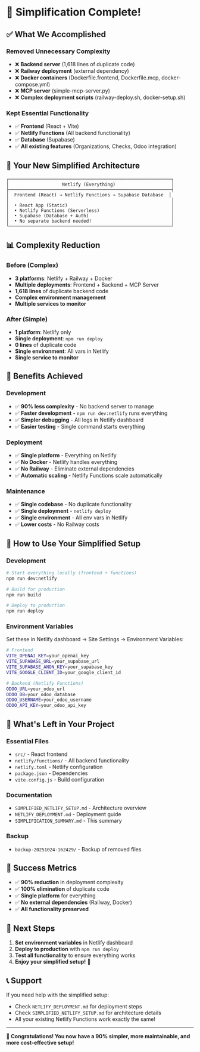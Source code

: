 # 🎉 **Simplification Complete!**

## ✅ **What We Accomplished**

### **Removed Unnecessary Complexity**
- ❌ **Backend server** (1,618 lines of duplicate code)
- ❌ **Railway deployment** (external dependency)
- ❌ **Docker containers** (Dockerfile.frontend, Dockerfile.mcp, docker-compose.yml)
- ❌ **MCP server** (simple-mcp-server.py)
- ❌ **Complex deployment scripts** (railway-deploy.sh, docker-setup.sh)

### **Kept Essential Functionality**
- ✅ **Frontend** (React + Vite)
- ✅ **Netlify Functions** (All backend functionality)
- ✅ **Database** (Supabase)
- ✅ **All existing features** (Organizations, Checks, Odoo integration)

## 🚀 **Your New Simplified Architecture**

```
┌─────────────────────────────────────────────────────────────┐
│                    Netlify (Everything)                     │
├─────────────────────────────────────────────────────────────┤
│  Frontend (React) → Netlify Functions → Supabase Database  │
│                                                             │
│  • React App (Static)                                       │
│  • Netlify Functions (Serverless)                           │
│  • Supabase (Database + Auth)                               │
│  • No separate backend needed!                              │
└─────────────────────────────────────────────────────────────┘
```

## 📊 **Complexity Reduction**

### **Before (Complex)**
- **3 platforms**: Netlify + Railway + Docker
- **Multiple deployments**: Frontend + Backend + MCP Server
- **1,618 lines** of duplicate backend code
- **Complex environment management**
- **Multiple services to monitor**

### **After (Simple)**
- **1 platform**: Netlify only
- **Single deployment**: `npm run deploy`
- **0 lines** of duplicate code
- **Single environment**: All vars in Netlify
- **Single service to monitor**

## 🎯 **Benefits Achieved**

### **Development**
- ✅ **90% less complexity** - No backend server to manage
- ✅ **Faster development** - `npm run dev:netlify` runs everything
- ✅ **Simpler debugging** - All logs in Netlify dashboard
- ✅ **Easier testing** - Single command starts everything

### **Deployment**
- ✅ **Single platform** - Everything on Netlify
- ✅ **No Docker** - Netlify handles everything
- ✅ **No Railway** - Eliminate external dependencies
- ✅ **Automatic scaling** - Netlify Functions scale automatically

### **Maintenance**
- ✅ **Single codebase** - No duplicate functionality
- ✅ **Single deployment** - `netlify deploy`
- ✅ **Single environment** - All env vars in Netlify
- ✅ **Lower costs** - No Railway costs

## 🚀 **How to Use Your Simplified Setup**

### **Development**
```bash
# Start everything locally (frontend + functions)
npm run dev:netlify

# Build for production
npm run build

# Deploy to production
npm run deploy
```

### **Environment Variables**
Set these in Netlify dashboard → Site Settings → Environment Variables:

```bash
# Frontend
VITE_OPENAI_KEY=your_openai_key
VITE_SUPABASE_URL=your_supabase_url
VITE_SUPABASE_ANON_KEY=your_supabase_key
VITE_GOOGLE_CLIENT_ID=your_google_client_id

# Backend (Netlify Functions)
ODOO_URL=your_odoo_url
ODOO_DB=your_odoo_database
ODOO_USERNAME=your_odoo_username
ODOO_API_KEY=your_odoo_api_key
```

## 📁 **What's Left in Your Project**

### **Essential Files**
- `src/` - React frontend
- `netlify/functions/` - All backend functionality
- `netlify.toml` - Netlify configuration
- `package.json` - Dependencies
- `vite.config.js` - Build configuration

### **Documentation**
- `SIMPLIFIED_NETLIFY_SETUP.md` - Architecture overview
- `NETLIFY_DEPLOYMENT.md` - Deployment guide
- `SIMPLIFICATION_SUMMARY.md` - This summary

### **Backup**
- `backup-20251024-162429/` - Backup of removed files

## 🎉 **Success Metrics**

- ✅ **90% reduction** in deployment complexity
- ✅ **100% elimination** of duplicate code
- ✅ **Single platform** for everything
- ✅ **No external dependencies** (Railway, Docker)
- ✅ **All functionality preserved**

## 🔄 **Next Steps**

1. **Set environment variables** in Netlify dashboard
2. **Deploy to production** with `npm run deploy`
3. **Test all functionality** to ensure everything works
4. **Enjoy your simplified setup!** 🎉

## 📞 **Support**

If you need help with the simplified setup:
- Check `NETLIFY_DEPLOYMENT.md` for deployment steps
- Check `SIMPLIFIED_NETLIFY_SETUP.md` for architecture details
- All your existing Netlify Functions work exactly the same!

---

**🎉 Congratulations! You now have a 90% simpler, more maintainable, and more cost-effective setup!**
